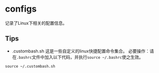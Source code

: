 # configs
记录了Linux下相关的配置信息。

## Tips
- .custombash.sh
这是一些自定义的linux快捷配置命令集合。
必要操作：请在`.bashrc`文件中加入以下代码，并执行`source ~/.bashrc`使之生效。  
```
source ~/.custombash.sh
```
